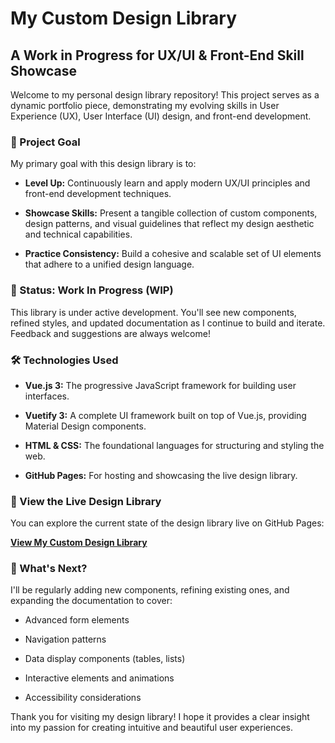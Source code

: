 # My Custom Design Library

## A Work in Progress for UX/UI & Front-End Skill Showcase

Welcome to my personal design library repository! This project serves as a dynamic portfolio piece, demonstrating my evolving skills in User Experience (UX), User Interface (UI) design, and front-end development.

### 🌟 Project Goal

My primary goal with this design library is to:

* **Level Up:** Continuously learn and apply modern UX/UI principles and front-end development techniques.

* **Showcase Skills:** Present a tangible collection of custom components, design patterns, and visual guidelines that reflect my design aesthetic and technical capabilities.

* **Practice Consistency:** Build a cohesive and scalable set of UI elements that adhere to a unified design language.

### 🚧 Status: Work In Progress (WIP)

This library is under active development. You'll see new components, refined styles, and updated documentation as I continue to build and iterate. Feedback and suggestions are always welcome!

### 🛠️ Technologies Used

* **Vue.js 3:** The progressive JavaScript framework for building user interfaces.

* **Vuetify 3:** A complete UI framework built on top of Vue.js, providing Material Design components.

* **HTML & CSS:** The foundational languages for structuring and styling the web.

* **GitHub Pages:** For hosting and showcasing the live design library.

### 👀 View the Live Design Library

You can explore the current state of the design library live on GitHub Pages:

<a href="https://kirstenf67.github.io/design-system/" target="_blank"><b>View My Custom Design Library</b></a>

### 🚀 What's Next?

I'll be regularly adding new components, refining existing ones, and expanding the documentation to cover:

* Advanced form elements

* Navigation patterns

* Data display components (tables, lists)

* Interactive elements and animations

* Accessibility considerations

Thank you for visiting my design library! I hope it provides a clear insight into my passion for creating intuitive and beautiful user experiences.
